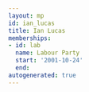 ```yaml
---
layout: mp
id: ian_lucas
title: Ian Lucas
memberships:
- id: lab
  name: Labour Party
  start: '2001-10-24'
  end: 
autogenerated: true
---
```

